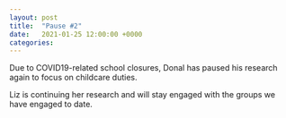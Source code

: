 ```yaml
---
layout: post
title:  "Pause #2"
date:   2021-01-25 12:00:00 +0000
categories: 
---
```


Due to COVID19-related school closures, Donal has paused his research again to focus on childcare duties.

Liz is continuing her research and will stay engaged with the groups we have engaged to date.
